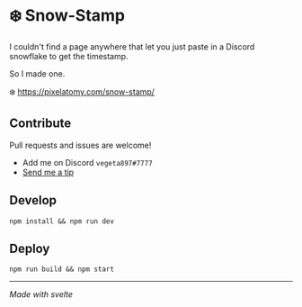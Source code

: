 # ❄️ Snow-Stamp

I couldn't find a page anywhere that let you just paste in a Discord snowflake to get the timestamp.

So I made one.

❄️ https://pixelatomy.com/snow-stamp/

## Contribute

Pull requests and issues are welcome!

- Add me on Discord `vegeta897#7777`
- [Send me a tip](https://paypal.me/spikowski)

## Develop

`npm install && npm run dev`

## Deploy

`npm run build && npm start`

---

_Made with svelte_

